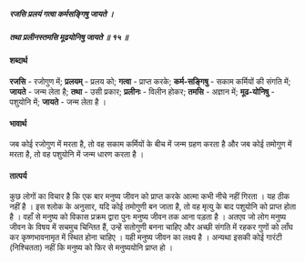 ##### रजसि प्रलयं गत्वा कर्मसङ्गिषु जायते ।
##### तथा प्रलीनस्तमसि मूढयोनिषु जायते ॥ १५ ॥

#### शब्दार्थ

**रजसि** - रजोगुण में; **प्रलयम्** - प्रलय को; **गत्वा** - प्राप्त करके; **कर्म-सङ्गिषु** - सकाम कर्मियों की संगति में; **जायते** - जन्म लेता है; **तथा** - उसी प्रकार; **प्रलीनः** - विलीन होकर; **तमसि** - अज्ञान में; **मूढ-योनिषु** - पशुयोनि में; **जायते** - जन्म लेता है ।

#### भावार्थ

जब कोई रजोगुण में मरता है, तो वह सकाम कर्मियों के बीच में जन्म ग्रहण करता है और जब कोई तमोगुण में मरता है, तो वह पशुयोनि में जन्म धारण करता है ।

#### तात्पर्य

कुछ लोगों का विचार है कि एक बार मनुष्य जीवन को प्राप्त करके आत्मा कभी नीचे नहीं गिरता । यह ठीक नहीं है । इस श्लोक के अनुसार, यदि कोई तमोगुणी बन जाता है, तो वह मृत्यु के बाद पशुयोनि को प्राप्त होता है । वहाँ से मनुष्य को विकास प्रक्रम द्वारा पुनः मनुष्य जीवन तक आना पड़ता है । अतएव जो लोग मनुष्य जीवन के विषय में सचमुच चिन्तित हैं, उन्हें सतोगुणी बनना चाहिए और अच्छी संगति में रहकर गुणों को लाँघ कर कृष्णभावनामृत में स्थित होना चाहिए । यही मनुष्य जीवन का लक्ष्य है । अन्यथा इसकी कोई गारंटी (निश्चितता) नहीं कि मनुष्य को फिर से मनुष्ययोनि प्राप्त हो ।
